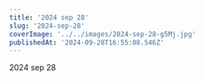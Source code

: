 ```yaml
---
title: '2024 sep 28'
slug: '2024-sep-28'
coverImage: '../../images/2024-sep-28-g5Mj.jpg'
publishedAt: '2024-09-28T16:55:08.546Z'
---
```


2024 sep 28